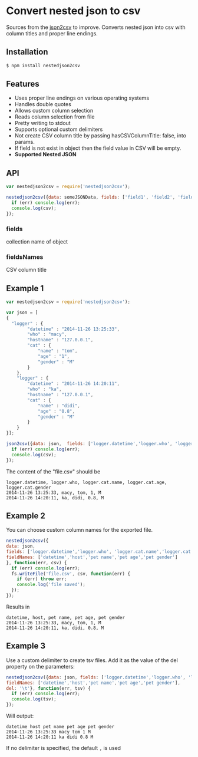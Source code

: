 # Convert nested json to csv

Sources from the [json2csv](https://www.npmjs.org/package/json2csv) to improve. Converts nested json into csv with column titles and proper line endings.

## Installation

```bash
$ npm install nestedjson2csv
```

## Features

- Uses proper line endings on various operating systems
- Handles double quotes
- Allows custom column selection
- Reads column selection from file
- Pretty writing to stdout
- Supports optional custom delimiters
- Not create CSV column title by passing hasCSVColumnTitle: false, into params.
- If field is not exist in object then the field value in CSV will be empty.
- **Supported Nested JSON**

## API

```javascript
var nestedjson2csv = require('nestedjson2csv');

nestedjson2csv({data: someJSONData, fields: ['field1', 'field2', 'field3'],fieldNames:['field1Name','field2Name','field3Name']}, function(err, csv) {
  if (err) console.log(err);
  console.log(csv);
});
```
### fields
collection name of object
### fieldsNames
CSV column title

## Example 1

```javascript
var nestedjson2csv = require('nestedjson2csv');

var json = [
{
  "logger" : {
        "datetime" : "2014-11-26 13:25:33",
        "who" : "macy",
        "hostname" : "127.0.0.1",
        "cat" : {
            "name" : "tom",
            "age" : "1",
            "gender" : "M"
        }
    },
    "logger" : {
        "datetime" : "2014-11-26 14:20:11",
        "who" : "ka",
        "hostname" : "127.0.0.1",
        "cat" : {
            "name" : "didi",
            "age" : "0.8",
            "gender" : "M"
        }
    }
}];

json2csv({data: json,  fields: ['logger.datetime','logger.who', 'logger.cat.name','logger.cat.age','logger.cat.gender']}, function(err, csv) {
  if (err) console.log(err);
  console.log(csv);
});
```

The content of the "file.csv" should be

```
logger.datetime, logger.who, logger.cat.name, logger.cat.age, logger.cat.gender
2014-11-26 13:25:33, macy, tom, 1, M
2014-11-26 14:20:11, ka, didi, 0.8, M
```

## Example 2

You can choose custom column names for the exported file.

```javascript
nestedjson2csv({
data: json, 
fields: ['logger.datetime','logger.who', 'logger.cat.name','logger.cat.age','logger.cat.gender'],
fieldNames: ['datetime','host','pet name','pet age','pet gender']
}, function(err, csv) {
  if (err) console.log(err);
  fs.writeFile('file.csv', csv, function(err) {
    if (err) throw err;
    console.log('file saved');
  });
});
```

Results in

```
datetime, host, pet name, pet age, pet gender
2014-11-26 13:25:33, macy, tom, 1, M
2014-11-26 14:20:11, ka, didi, 0.8, M
```

## Example 3

Use a custom delimiter to create tsv files. Add it as the value of the del property on the parameters:

```javascript
nestedjson2csv({data: json, fields: ['logger.datetime','logger.who', 'logger.cat.name','logger.cat.age','logger.cat.gender'],
fieldNames: ['datetime','host','pet name','pet age','pet gender'],
del: '\t'}, function(err, tsv) {
  if (err) console.log(err);
  console.log(tsv);
});
```

Will output:

```
datetime host pet name pet age pet gender
2014-11-26 13:25:33 macy tom 1 M
2014-11-26 14:20:11 ka didi 0.8 M
```

If no delimiter is specified, the default `,` is used


